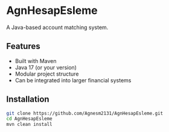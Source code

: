 # AgnHesapEsleme

A Java-based account matching system.

## Features

- Built with Maven
- Java 17 (or your version)
- Modular project structure
- Can be integrated into larger financial systems

## Installation

```bash
git clone https://github.com/Agnesm2131/AgnHesapEsleme.git
cd AgnHesapEsleme
mvn clean install
